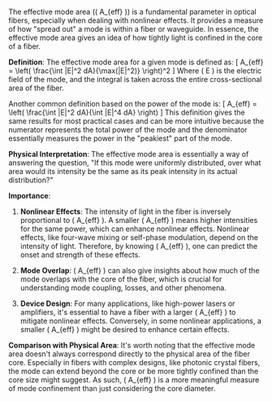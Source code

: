 The effective mode area (\( A_{eff} \)) is a fundamental parameter in optical fibers, especially when dealing with nonlinear effects. It provides a measure of how "spread out" a mode is within a fiber or waveguide. In essence, the effective mode area gives an idea of how tightly light is confined in the core of a fiber.

**Definition**:
The effective mode area for a given mode is defined as:
\[ A_{eff} = \left( \frac{\int |E|^2 dA}{\max(|E|^2)} \right)^2 \]
Where \( E \) is the electric field of the mode, and the integral is taken across the entire cross-sectional area of the fiber.

Another common definition based on the power of the mode is:
\[ A_{eff} = \left( \frac{\int |E|^2 dA}{\int |E|^4 dA} \right) \]
This definition gives the same results for most practical cases and can be more intuitive because the numerator represents the total power of the mode and the denominator essentially measures the power in the "peakiest" part of the mode.

**Physical Interpretation**:
The effective mode area is essentially a way of answering the question, "If this mode were uniformly distributed, over what area would its intensity be the same as its peak intensity in its actual distribution?"

**Importance**:

1. **Nonlinear Effects**: The intensity of light in the fiber is inversely proportional to \( A_{eff} \). A smaller \( A_{eff} \) means higher intensities for the same power, which can enhance nonlinear effects. Nonlinear effects, like four-wave mixing or self-phase modulation, depend on the intensity of light. Therefore, by knowing \( A_{eff} \), one can predict the onset and strength of these effects.

2. **Mode Overlap**: \( A_{eff} \) can also give insights about how much of the mode overlaps with the core of the fiber, which is crucial for understanding mode coupling, losses, and other phenomena.

3. **Device Design**: For many applications, like high-power lasers or amplifiers, it's essential to have a fiber with a larger \( A_{eff} \) to mitigate nonlinear effects. Conversely, in some nonlinear applications, a smaller \( A_{eff} \) might be desired to enhance certain effects.

**Comparison with Physical Area**:
It's worth noting that the effective mode area doesn't always correspond directly to the physical area of the fiber core. Especially in fibers with complex designs, like photonic crystal fibers, the mode can extend beyond the core or be more tightly confined than the core size might suggest. As such, \( A_{eff} \) is a more meaningful measure of mode confinement than just considering the core diameter.
